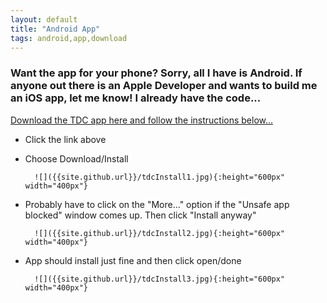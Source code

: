 ```yaml
---
layout: default
title: "Android App"
tags: android,app,download
---
```

### Want the app for your phone?  Sorry, all I have is Android.  If anyone out there is an Apple Developer and wants to build me an iOS app, let me know!  I already have the code...

[Download the TDC app here and follow the instructions below...]({{site.github.url}}/TDC.apk "download")

* Click the link above

* Choose Download/Install

        ![]({{site.github.url}}/tdcInstall1.jpg){:height="600px" width="400px"}

* Probably have to click on the "More..." option if the "Unsafe app blocked" window comes up.  Then click "Install anyway"

        ![]({{site.github.url}}/tdcInstall2.jpg){:height="600px" width="400px"}

* App should install just fine and then click open/done

        ![]({{site.github.url}}/tdcInstall3.jpg){:height="600px" width="400px"}

<!--If any of the links below don't work for you, just email me at:  craig.willett@gmail.com

* [Submit a Recipe]({{site.github.url}}/Contact/SubmitRecipe/index.html)
* [Submit a Recipe Picture]({{site.github.url}}/Contact/SubmitPicture/index.html)
* [Submit an Issue]({{site.github.url}}/Contact/SubmitIssue/index.html)
* [Give Feedback]({{site.github.url}}/Contact/GiveFeedback/index.html) -->
